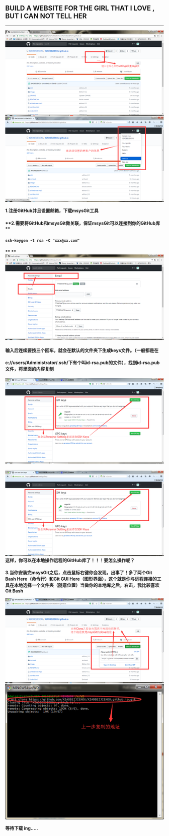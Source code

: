 ## **BUILD A WEBSITE FOR THE GIRL THAT I LOVE , BUT I CAN NOT TELL HER**

---

![](/assets/NNWY_01.png)![](/assets/NNWY_03.png)

**1.注册GitHub并且设置邮箱，下载msysGit工具**

#### **2.需要将GitHub和msysGit做关联，保证msysGit可以连接到你的GitHub库                **

#### **`ssh-keygen -t rsa -C "xxx@xx.com"`**

#### ** **![](/assets/NNWY_02.png)

#### **输入后连续要按三个回车，就会在默认的文件夹下生成keys文件。（一般都是在**

#### **c://users/Administrator/.ssh/下有个叫id-rsa.pub的文件），找到id-rsa.pub文件，将里面的内容复制**

#### ![](/assets/NNWY_04.png)

#### ![](/assets/NNWY_04.png)**这样，你可以在本地操作远程的GitHub库了！！！要怎么操作呢？**

**3.当你安装完msysGit之后，点击鼠标右键你会发现，出事了！多了两个Git Bash Here（命令行）和Git GUI Here（图形界面），这个就是你与远程连接的工具在本地选择一个文件夹（随意位置）当做你的本地库之后，右击，我比较喜欢Git Bash**

![](/assets/NNWY_05.png)![](/assets/NNWY_06.png)

**等待下载 ing.....**

